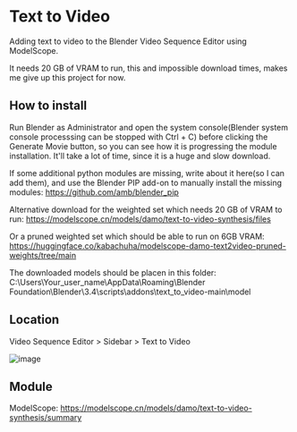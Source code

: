 # Text to Video
Adding text to video to the Blender Video Sequence Editor using ModelScope.

It needs 20 GB of VRAM to run, this and impossible download times, makes me give up this project for now. 

## How to install
Run Blender as Administrator and open the system console(Blender system console processsing can be stopped with Ctrl + C) before clicking the Generate Movie button, so you can see how it is progressing the module installation. It'll take a lot of time, since it is a huge and slow download.

If some additional python modules are missing, write about it here(so I can add them), and use the Blender PIP add-on to manually install the missing modules: https://github.com/amb/blender_pip

Alternative download for the weighted set which needs 20 GB of VRAM to run:
https://modelscope.cn/models/damo/text-to-video-synthesis/files

Or a pruned weighted set which should be able to run on 6GB VRAM:
https://huggingface.co/kabachuha/modelscope-damo-text2video-pruned-weights/tree/main

The downloaded models should be placen in this folder: C:\Users\Your_user_name\AppData\Roaming\Blender Foundation\Blender\3.4\scripts\addons\text_to_video-main\model

## Location

Video Sequence Editor > Sidebar > Text to Video

![image](https://user-images.githubusercontent.com/1322593/226438089-2c81fceb-6cfd-4c72-b79e-e83b97b2f8f6.png)

## Module
ModelScope: https://modelscope.cn/models/damo/text-to-video-synthesis/summary



